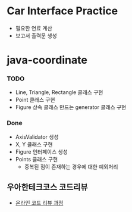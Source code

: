 # Car Interface Practice
* 필요한 연료 계산
* 보고서 출력문 생성


# java-coordinate
### TODO
* Line, Triangle, Rectangle 클래스 구현
* Point 클래스 구현
* Figure 상속 클래스 만드는 generator 클래스 구현

### Done
* AxisValidator 생성
* X, Y 클래스 구현
* Figure 인터페이스 생성
* Points 클래스 구현
    * 중복된 점이 존재하는 경우에 대한 예외처리

## 우아한테크코스 코드리뷰
* [온라인 코드 리뷰 과정](https://github.com/woowacourse/woowacourse-docs/blob/master/maincourse/README.md)

